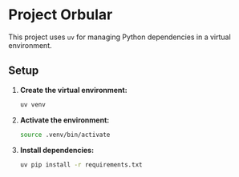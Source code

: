 # Project Orbular

This project uses `uv` for managing Python dependencies in a virtual environment.

## Setup

1.  **Create the virtual environment:**
    ```bash
    uv venv
    ```

2.  **Activate the environment:**
    ```bash
    source .venv/bin/activate
    ```

3.  **Install dependencies:**
    ```bash
    uv pip install -r requirements.txt
    ```